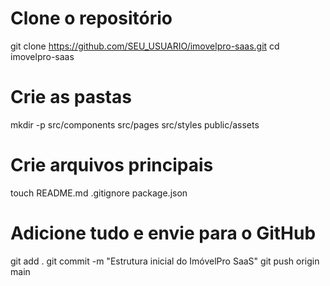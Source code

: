 
# Clone o repositório
git clone https://github.com/SEU_USUARIO/imovelpro-saas.git
cd imovelpro-saas

# Crie as pastas
mkdir -p src/components src/pages src/styles public/assets

# Crie arquivos principais
touch README.md .gitignore package.json

# Adicione tudo e envie para o GitHub
git add .
git commit -m "Estrutura inicial do ImóvelPro SaaS"
git push origin main
